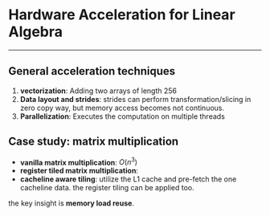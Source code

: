 # Hardware Acceleration for Linear Algebra

***

## General acceleration techniques
1. **vectorization**: Adding two arrays of length 256
2. **Data layout and strides**: strides can perform transformation/slicing in zero copy way, but memory access becomes not continuous. 
3. **Parallelization**: Executes the computation on multiple threads

## Case study: matrix multiplication
- **vanilla matrix multiplication**: $O(n^3)$
- **register tiled matrix multiplication**: 
- **cacheline aware tiling**: utilize the L1 cache and pre-fetch the one cacheline data. the register tiling can be applied too. 

the key insight is **memory load reuse**.


